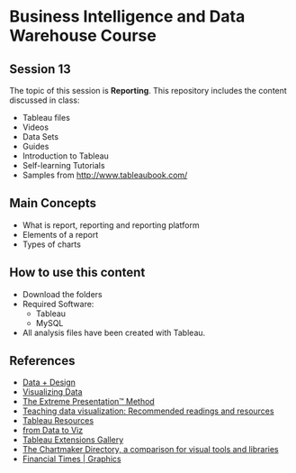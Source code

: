 # Business Intelligence and Data Warehouse Course

## Session 13

The topic of this session is **Reporting**. This repository includes the content discussed in class:

  - Tableau files
  - Videos
  - Data Sets
  - Guides
  - Introduction to Tableau
  - Self-learning Tutorials
  - Samples from http://www.tableaubook.com/
  
## Main Concepts

  - What is report, reporting and reporting platform
  - Elements of a report
  - Types of charts
  
## How to use this content

  - Download the folders
  - Required Software:
	  - Tableau
	  - MySQL
  - All analysis files have been created with Tableau.
  
  ## References
  
   - [Data + Design](https://infoactive.co/data-design/titlepage01.html)
   - [Visualizing Data](http://www.visualisingdata.com/resources/)
   - [The Extreme Presentation™ Method](https://extremepresentation.com)
   - [Teaching data visualization: Recommended readings and resources](http://www.mulinblog.com/teaching-data-visualization-recommended-readings-and-resources/)
   - [Tableau Resources](https://public.tableau.com/en-us/s/resources)
   - [from Data to Viz](https://www.data-to-viz.com)
   - [Tableau Extensions Gallery](https://extensiongallery.tableau.com)
   - [The Chartmaker Directory, a comparison for visual tools and libraries](http://chartmaker.visualisingdata.com)
   - [Financial Times | Graphics](https://www.ft.com/graphics)
